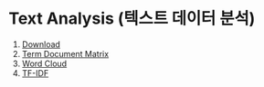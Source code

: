# Text Analysis (텍스트 데이터 분석)
1. [Download](21-Download.ipynb)
2. [Term Document Matrix](22-Term-Document-Matrix.ipynb)
3. [Word Cloud](24-Word-Cloud.ipynb)
4. [TF-IDF](25-TF-IDF.ipynb)